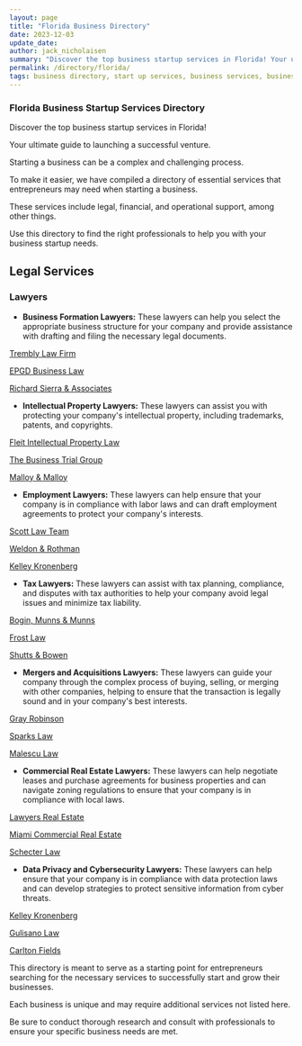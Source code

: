 ```yaml
---
layout: page
title: "Florida Business Directory"
date: 2023-12-03
update_date: 
author: jack_nicholaisen
summary: "Discover the top business startup services in Florida! Your ultimate guide to launching a successful venture."  
permalink: /directory/florida/
tags: business directory, start up services, business services, business lawyers, registered agents,
---
```


### Florida Business Startup Services Directory

Discover the top business startup services in Florida! 

Your ultimate guide to launching a successful venture.

Starting a business can be a complex and challenging process. 

To make it easier, we have compiled a directory of essential services that entrepreneurs may need when starting a business. 

These services include legal, financial, and operational support, among other things. 

Use this directory to find the right professionals to help you with your business startup needs.

## Legal Services

### Lawyers

-   **Business Formation Lawyers:** These lawyers can help you select the appropriate business structure for your company and provide assistance with drafting and filing the necessary legal documents.

<a href="https://tremblylaw.com/" target="_blank">Trembly Law Firm </a>

<a href="https://www.epgdlaw.com/" target="_blank">EPGD Business Law</a>

<a href="https://www.floridasmallbusinesslegalcenter.com/" target="_blank">Richard Sierra & Associates</a>

-   **Intellectual Property Lawyers:** These lawyers can assist you with protecting your company's intellectual property, including trademarks, patents, and copyrights.

<a href="https://fleitip.com/" target="_blank">Fleit Intellectual Property Law</a>

<a href="https://www.businesstrialgroup.com/" target="_blank">The Business Trial Group</a>

<a href="https://malloylaw.com/" target="_blank">Malloy & Malloy</a>

-   **Employment Lawyers:** These lawyers can help ensure that your company is in compliance with labor laws and can draft employment agreements to protect your company's interests.

<a href="https://www.floridalaborlawyer.com/" target="_blank">Scott Law Team</a>

<a href="https://www.weldonrothman.com/employment-lawyer/" target="_blank">Weldon & Rothman</a>

<a href="https://www.kelleykronenberg.com/our-practices/labor-employment/" target="_blank">Kelley Kronenberg</a>

-   **Tax Lawyers:** These lawyers can assist with tax planning, compliance, and disputes with tax authorities to help your company avoid legal issues and minimize tax liability.

<a href="https://www.boginmunns.com/practice-areas/florida/tax-attorneys/" target="_blank">Bogin, Munns & Munns</a>

<a href="https://floridataxattorney.com/" target="_blank">Frost Law</a>

<a href="https://www.shutts.com/practices-taxation" target="_blank">Shutts & Bowen</a>

-   **Mergers and Acquisitions Lawyers:** These lawyers can guide your company through the complex process of buying, selling, or merging with other companies, helping to ensure that the transaction is legally sound and in your company's best interests.

<a href="https://www.gray-robinson.com/practice-areas/41/Mergers-and-Acquisitions" target="_blank">Gray Robinson</a>

<a href="https://sparkslawpractice.com/florida-business/mergers-and-acquisitions-lawyer/" target="_blank">Sparks Law</a>

<a href="https://malesculaw.com/miami-florida-mergers-acquisitions-lawyers/" target="_blank">Malescu Law</a>

-   **Commercial Real Estate Lawyers:** These lawyers can help negotiate leases and purchase agreements for business properties and can navigate zoning regulations to ensure that your company is in compliance with local laws.

<a href="https://www.lawyersrealestatepa.com/" target="_blank">Lawyers Real Estate</a>

<a href="https://miami-cre.com/" target="_blank">Miami Commercial Real Estate</a>

<a href="https://floridarealestate.law/what-we-do/commercial/commercial-real-estate-acquisitions-sales/" target="_blank">Schecter Law</a>

-   **Data Privacy and Cybersecurity Lawyers:** These lawyers can help ensure that your company is in compliance with data protection laws and can develop strategies to protect sensitive information from cyber threats.

<a href="https://www.kelleykronenberg.com/our-practices/data-privacy-security/" target="_blank">Kelley Kronenberg</a>

<a href="https://gulisanolaw.com/floridas-cybersecurity-and-data-breach-law/" target="_blank">Gulisano Law</a>

<a href="https://www.carltonfields.com/services/practices/cybersecurity-and-privacy" target="_blank">Carlton Fields</a>

This directory is meant to serve as a starting point for entrepreneurs searching for the necessary services to successfully start and grow their businesses. 

Each business is unique and may require additional services not listed here. 

Be sure to conduct thorough research and consult with professionals to ensure your specific business needs are met.
